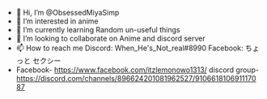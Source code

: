 - 👋 Hi, I’m @ObsessedMiyaSimp
- 👀 I’m interested in anime
- 🌱 I’m currently learning  Random un-useful things
- 💞️ I’m looking to collaborate on Anime and discord server
- 📫 How to reach me Discord: When_He's_Not_real#8990     Facebook: ちょっと セクシー 
- Facebook- https://www.facebook.com/itzlemonowo1313/  discord group- https://discord.com/channels/896624201081962527/910661810691117087

<!---
ObsessedMiyaSimp/ObsessedMiyaSimp is a ✨ special ✨ repository because its `README.md` (this file) appears on your GitHub profile.
You can click the Preview link to take a look at your changes.
--->
